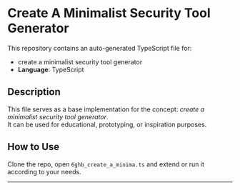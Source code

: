 # Create A Minimalist Security Tool Generator

This repository contains an auto-generated TypeScript file for:

- create a minimalist security tool generator
- **Language**: TypeScript

## Description

This file serves as a base implementation for the concept: *create a minimalist security tool generator*.  
It can be used for educational, prototyping, or inspiration purposes.

## How to Use

Clone the repo, open `6ghb_create_a_minima.ts` and extend or run it according to your needs.

---


